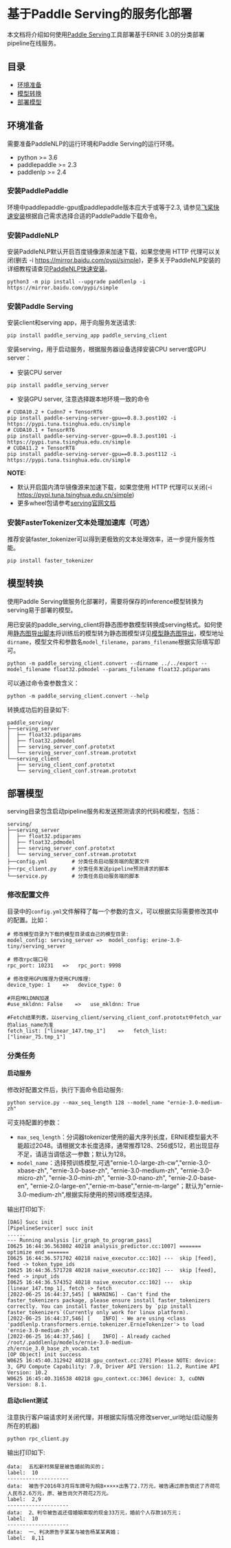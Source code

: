 # 基于Paddle Serving的服务化部署

本文档将介绍如何使用[Paddle Serving](https://github.com/PaddlePaddle/Serving/blob/develop/README_CN.md)工具部署基于ERNIE 3.0的分类部署pipeline在线服务。

## 目录
- [环境准备](#环境准备)
- [模型转换](#模型转换)
- [部署模型](#部署模型)

## 环境准备
需要准备PaddleNLP的运行环境和Paddle Serving的运行环境。

- python >= 3.6
- paddlepaddle >= 2.3
- paddlenlp >= 2.4

### 安装PaddlePaddle

 环境中paddlepaddle-gpu或paddlepaddle版本应大于或等于2.3, 请参见[飞桨快速安装](https://www.paddlepaddle.org.cn/install/quick?docurl=/documentation/docs/zh/install/pip/linux-pip.html)根据自己需求选择合适的PaddlePaddle下载命令。


### 安装PaddleNLP

安装PaddleNLP默认开启百度镜像源来加速下载，如果您使用 HTTP 代理可以关闭(删去 -i https://mirror.baidu.com/pypi/simple)，更多关于PaddleNLP安装的详细教程请查见[PaddleNLP快速安装](https://github.com/PaddlePaddle/PaddleNLP/blob/develop/docs/get_started/installation.rst)。

```shell
python3 -m pip install --upgrade paddlenlp -i https://mirror.baidu.com/pypi/simple
```
### 安装Paddle Serving
安装client和serving app，用于向服务发送请求:
```
pip install paddle_serving_app paddle_serving_client
```
安装serving，用于启动服务，根据服务器设备选择安装CPU server或GPU server：

- 安装CPU server
```shell
pip install paddle_serving_server
```
- 安装GPU server, 注意选择跟本地环境一致的命令
```shell
# CUDA10.2 + Cudnn7 + TensorRT6
pip install paddle-serving-server-gpu==0.8.3.post102 -i https://pypi.tuna.tsinghua.edu.cn/simple
# CUDA10.1 + TensorRT6
pip install paddle-serving-server-gpu==0.8.3.post101 -i https://pypi.tuna.tsinghua.edu.cn/simple
# CUDA11.2 + TensorRT8
pip install paddle-serving-server-gpu==0.8.3.post112 -i https://pypi.tuna.tsinghua.edu.cn/simple
```

**NOTE:**
- 默认开启国内清华镜像源来加速下载，如果您使用 HTTP 代理可以关闭(-i https://pypi.tuna.tsinghua.edu.cn/simple)
- 更多wheel包请参考[serving官网文档](https://github.com/PaddlePaddle/Serving/blob/develop/doc/Latest_Packages_CN.md)

### 安装FasterTokenizer文本处理加速库（可选）
推荐安装faster_tokenizer可以得到更极致的文本处理效率，进一步提升服务性能。
```shell
pip install faster_tokenizer
```


## 模型转换

使用Paddle Serving做服务化部署时，需要将保存的inference模型转换为serving易于部署的模型。

用已安装的paddle_serving_client将静态图参数模型转换成serving格式。如何使用[静态图导出脚本](../../export_model.py)将训练后的模型转为静态图模型详见[模型静态图导出](../../README.md)，模型地址`dirname`，模型文件和参数名`model_filename`，`params_filename`根据实际填写即可。

```shell
python -m paddle_serving_client.convert --dirname ../../export --model_filename float32.pdmodel --params_filename float32.pdiparams
```

可以通过命令查参数含义：
```shell
python -m paddle_serving_client.convert --help
```

转换成功后的目录如下:
```
paddle_serving/
├──serving_server
│  ├── float32.pdiparams
│  ├── float32.pdmodel
│  ├── serving_server_conf.prototxt
│  └── serving_server_conf.stream.prototxt
└──serving_client
   ├── serving_client_conf.prototxt
   └── serving_client_conf.stream.prototxt
```

## 部署模型

serving目录包含启动pipeline服务和发送预测请求的代码和模型，包括：

```
serving/
├──serving_server
│  ├── float32.pdiparams
│  ├── float32.pdmodel
│  ├── serving_server_conf.prototxt
│  └── serving_server_conf.stream.prototxt
├──config.yml        # 分类任务启动服务端的配置文件
├──rpc_client.py     # 分类任务发送pipeline预测请求的脚本
└──service.py        # 分类任务启动服务端的脚本
```

### 修改配置文件
目录中的`config.yml`文件解释了每一个参数的含义，可以根据实际需要修改其中的配置。比如：
```
# 修改模型目录为下载的模型目录或自己的模型目录:
model_config: serving_server =>  model_config: erine-3.0-tiny/serving_server

# 修改rpc端口号
rpc_port: 10231   =>   rpc_port: 9998

# 修改使用GPU推理为使用CPU推理:
device_type: 1    =>   device_type: 0

#开启MKLDNN加速
#use_mkldnn: False    =>   use_mkldnn: True

#Fetch结果列表，以serving_client/serving_client_conf.prototxt中fetch_var的alias_name为准
fetch_list: ["linear_147.tmp_1"]    =>   fetch_list: ["linear_75.tmp_1"]
```

### 分类任务
#### 启动服务
修改好配置文件后，执行下面命令启动服务:
```shell
python service.py --max_seq_length 128 --model_name "ernie-3.0-medium-zh"
```

可支持配置的参数：
* `max_seq_length`：分词器tokenizer使用的最大序列长度，ERNIE模型最大不能超过2048。请根据文本长度选择，通常推荐128、256或512，若出现显存不足，请适当调低这一参数；默认为128。
* `model_name`：选择预训练模型,可选"ernie-1.0-large-zh-cw","ernie-3.0-xbase-zh", "ernie-3.0-base-zh", "ernie-3.0-medium-zh", "ernie-3.0-micro-zh", "ernie-3.0-mini-zh", "ernie-3.0-nano-zh", "ernie-2.0-base-en", "ernie-2.0-large-en","ernie-m-base","ernie-m-large"；默认为"ernie-3.0-medium-zh",根据实际使用的预训练模型选择。

输出打印如下:
```
[DAG] Succ init
[PipelineServicer] succ init
......
--- Running analysis [ir_graph_to_program_pass]
I0625 16:44:36.563802 40218 analysis_predictor.cc:1007] ======= optimize end =======
I0625 16:44:36.571702 40218 naive_executor.cc:102] ---  skip [feed], feed -> token_type_ids
I0625 16:44:36.571728 40218 naive_executor.cc:102] ---  skip [feed], feed -> input_ids
I0625 16:44:36.574352 40218 naive_executor.cc:102] ---  skip [linear_147.tmp_1], fetch -> fetch
[2022-06-25 16:44:37,545] [ WARNING] - Can't find the faster_tokenizers package, please ensure install faster_tokenizers correctly. You can install faster_tokenizers by `pip install faster_tokenizers`(Currently only work for linux platform).
[2022-06-25 16:44:37,546] [    INFO] - We are using <class 'paddlenlp.transformers.ernie.tokenizer.ErnieTokenizer'> to load 'ernie-3.0-medium-zh'.
[2022-06-25 16:44:37,546] [    INFO] - Already cached /root/.paddlenlp/models/ernie-3.0-medium-zh/ernie_3.0_base_zh_vocab.txt
[OP Object] init success
W0625 16:45:40.312942 40218 gpu_context.cc:278] Please NOTE: device: 3, GPU Compute Capability: 7.0, Driver API Version: 11.2, Runtime API Version: 10.2
W0625 16:45:40.316538 40218 gpu_context.cc:306] device: 3, cuDNN Version: 8.1.
```

#### 启动client测试
注意执行客户端请求时关闭代理，并根据实际情况修改server_url地址(启动服务所在的机器)
```shell
python rpc_client.py
```
输出打印如下:
```
data:  五松新村房屋是被告婚前购买的；
label:  10
--------------------
data:  被告于2016年3月将车牌号为皖B×××××出售了2.7万元，被告通过原告偿还了齐荷花人民币2.6万元，原、被告尚欠齐荷花2万元。
label:  2,9
--------------------
data:  2、判令被告返还借婚姻索取的现金33万元，婚前个人存款10万元；
label:  10
--------------------
data:  一、判决原告于某某与被告杨某某离婚；
label:  8,11
```
